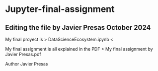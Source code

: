 # Jupyter-final-assignment
## Editing the file by Javier Presas October 2024

My final proyect is  > DataScienceEcosystem.ipynb <

My final assignment is all explained in the PDF > My final assignment by Javier Presas.pdf

Author Javier Presas
